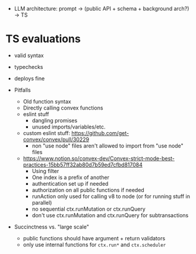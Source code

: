 - LLM architecture: prompt -> (public API + schema + background arch?) -> TS

# TS evaluations

- valid syntax
- typechecks
- deploys fine



- Pitfalls
  - Old function syntax
  - Directly calling convex functions    
  - eslint stuff
    - dangling promises
    - unused imports/variables/etc.
  - custom eslint stuff: https://github.com/get-convex/convex/pull/30229
    - non "use node" files aren't allowed to import from "use node" files
  - https://www.notion.so/convex-dev/Convex-strict-mode-best-practices-15bb57ff32ab80d7b59ed7cfbd817084
    - Using filter
    - One index is a prefix of another
    - authentication set up if needed
    - authorization on all public functions if needed  
    - runAction only used for calling v8 to node (or for running stuff in parallel)
    - no sequential ctx.runMutation or ctx.runQuery
    - don't use ctx.runMutation and ctx.runQuery for subtransactions


- Succinctness vs. "large scale"    
  - public functions should have argument + return validators
  - only use internal functions for `ctx.run*` and `ctx.scheduler`  